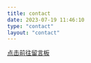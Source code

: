 ```yaml
---
title: contact
date: 2023-07-19 11:46:10
type: "contact"
layout: "contact"
---
```

[点击前往留言板](https://free.3v.do/gbook/index.asp?username=g308)